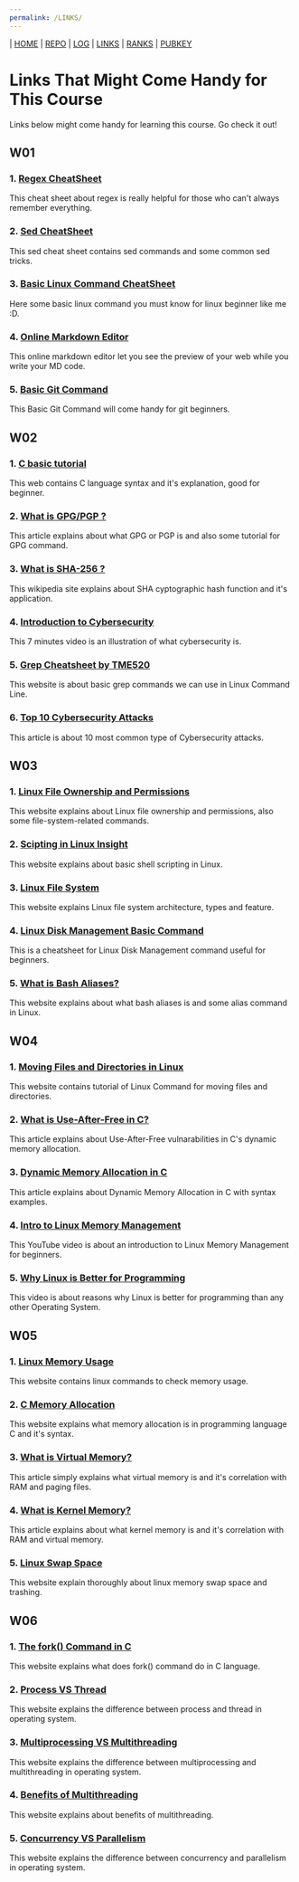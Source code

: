 ```yaml
---
permalink: /LINKS/
---
```

| [HOME](https://syahdanputra.github.io/os212/) | [REPO](https://github.com/SyahdanPutra/os212) | [LOG](/TXT/mylog.txt) | [LINKS]() | [RANKS](/TXT/myrank.txt) | [PUBKEY](/TXT/mypubkey.txt)

# Links That Might Come Handy for This Course
Links below might come handy for learning this course. Go check it out!
## W01
### 1. [Regex CheatSheet](https://cheatography.com/davechild/cheat-sheets/regular-expressions/ "Regex CheatSheet by DaveChild")
This cheat sheet about regex is really helpful for those who can't always remember everything.
### 2. [Sed CheatSheet](https://quickref.me/sed "Sed CheatSheet")
This sed cheat sheet contains sed commands and some common sed tricks.
### 3. [Basic Linux Command CheatSheet](https://www.guru99.com/linux-commands-cheat-sheet.html "Linux CheatSheet by Guru99")
Here some basic linux command you must know for linux beginner like me :D.
### 4. [Online Markdown Editor](https://dillinger.io "Online Markdown Editor")
This online markdown editor let you see the preview of your web while you write your MD code.
### 5. [Basic Git Command](https://confluence.atlassian.com/bitbucketserver/basic-git-commands-776639767.html "Basic Git Command")
This Basic Git Command will come handy for git beginners.
## W02
### 1. [C basic tutorial](https://www.programiz.com/c-programming "C basic tutorial")
This web contains C language syntax and it's explanation, good for beginner.
### 2. [What is GPG/PGP ?](https://www.privex.io/articles/what-is-gpg "CLick to open")
This article explains about what GPG or PGP is and also some tutorial for GPG command.
### 3. [What is SHA-256 ?](https://en.wikipedia.org/wiki/SHA-2 "CLick to open")
This wikipedia site explains about SHA cyptographic hash function and it's application.
### 4. [Introduction to Cybersecurity](https://www.youtube.com/watch?v=inWWhr5tnEA "Click to open")
This 7 minutes video is an illustration of what cybersecurity is.
### 5. [Grep Cheatsheet by TME520](https://cheatography.com/tme520/cheat-sheets/grep-english/ "Click to open")
This website is about basic grep commands we can use in Linux Command Line.
### 6. [Top 10 Cybersecurity Attacks](https://blog.netwrix.com/2018/05/15/top-10-most-common-types-of-cyber-attacks/ "Click to open")
This article is about 10 most common type of Cybersecurity attacks.
## W03
### 1. [Linux File Ownership and Permissions](https://www.guru99.com/file-permissions.html "Click to open")
This website explains about Linux file ownership and permissions, also some file-system-related commands.
### 2. [Scipting in Linux Insight](https://www.guru99.com/introduction-to-shell-scripting.html "Click to open")
This website explains about basic shell scripting in Linux.
### 3. [Linux File System](https://www.javatpoint.com/linux-file-system "Click to open")
This website explains Linux file system architecture, types and feature.
### 4. [Linux Disk Management Basic Command](https://pepa.holla.cz/wp-content/uploads/2018/12/w_lina21.pdf "Click to open")
This is a cheatsheet for Linux Disk Management command useful for beginners.
### 5. [What is Bash Aliases?](https://linuxize.com/post/how-to-create-bash-aliases/ "Click to open")
This website explains about what bash aliases is and some alias command in Linux.
## W04
### 1. [Moving Files and Directories in Linux](https://www.linuxid.net/25473/tutorial-perintah-mv-dan-penggunaan-di-linux-terminal/ "Click to open")
This website contains tutorial of Linux Command for moving files and directories.
### 2. [What is Use-After-Free in C?](https://encyclopedia.kaspersky.com/glossary/use-after-free/ "Click to Open")
This article explains about Use-After-Free vulnarabilities in C's dynamic memory allocation.
### 3. [Dynamic Memory Allocation in C](https://www.geeksforgeeks.org/dynamic-memory-allocation-in-c-using-malloc-calloc-free-and-realloc/ "Click to Open")
This article explains about Dynamic Memory Allocation in C with syntax examples.
### 4. [Intro to Linux Memory Management](https://www.youtube.com/watch?v=wbi6IZDIv_4 "Click to open video")
This YouTube video is about an introduction to Linux Memory Management for beginners.
### 5. [Why Linux is Better for Programming](https://www.youtube.com/watch?v=otDOHt_Jges "Click to Open Video")
This video is about reasons why Linux is better for programming than any other Operating System.
## W05
### 1. [Linux Memory Usage](https://www.cyberciti.biz/faq/linux-check-memory-usage/  "Click to Open")
This website contains linux commands to check memory usage.
### 2. [C Memory Allocation](https://www.geeksforgeeks.org/dynamic-memory-allocation-in-c-using-malloc-calloc-free-and-realloc/ "Click to Open")
This website explains what memory allocation is in programming language C and it's syntax.
### 3. [What is Virtual Memory?](https://techmonitor.ai/what-is/what-is-virtual-memory-4929986#:~:text=Virtual%20memory%20is%20a%20feature,space%20on%20the%20hard%20disk. "Click to Open")
This article simply explains what virtual memory is and it's correlation with RAM and paging files.
### 4. [What is Kernel Memory?](https://www.techwalla.com/articles/what-is-kernel-memory-in-task-manager "Click to Open")
This article explains about what kernel memory is and it's correlation with RAM and virtual memory.
### 5. [Linux Swap Space](https://opensource.com/article/18/9/swap-space-linux-systems "Click to Open")
This website explain thoroughly about linux memory swap space and trashing.
## W06
### 1. [The fork() Command in C](https://www.geeksforgeeks.org/fork-system-call/ "Click to Open")
This website explains what does fork() command do in C language.
### 2. [Process VS Thread](https://www.geeksforgeeks.org/difference-between-process-and-thread/ "Click to Open")
This website explains the difference between process and thread in operating system.
### 3. [Multiprocessing VS Multithreading](https://www.geeksforgeeks.org/difference-between-multiprocessing-and-multithreading/ "Click to Open")
This website explains the difference between multiprocessing and multithreading in operating system.
### 4. [Benefits of Multithreading](https://www.geeksforgeeks.org/benefits-of-multithreading-in-operating-system/ "Click to Open")
This website explains about benefits of multithreading.
### 5. [Concurrency VS Parallelism](https://www.geeksforgeeks.org/difference-between-concurrency-and-parallelism/ "Click to Open")
This website explains the difference between concurrency and parallelism in operating system.
